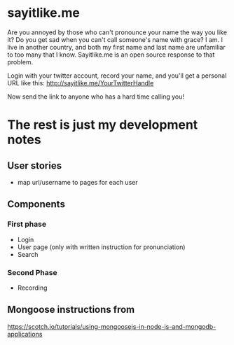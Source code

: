 # sayitlike.me
Are you annoyed by those who can't pronounce your name the way you like it?
Do you get sad when you can't call someone's name with grace? I am. I live
in another country, and both my first name and last name are unfamiliar to
too many that I know. Sayitlike.me is an open source response to that problem.

Login with your twitter account, record your name, and you'll get a personal URL
like this:
http://sayitlike.me/YourTwitterHandle

Now send the link to anyone who has a hard time calling you!

# The rest is just my development notes
## User stories
  * map url/username to pages for each user

## Components
### First phase
  * Login
  * User page (only with written instruction for pronunciation)
  * Search

### Second Phase
  * Recording

## Mongoose instructions from
https://scotch.io/tutorials/using-mongoosejs-in-node-js-and-mongodb-applications

